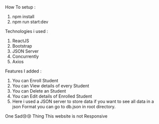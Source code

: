 How To setup : 

1. npm install
2. npm run start:dev

Technologies i used :

1. ReactJS
2. Bootstrap
3. JSON Server
4. Concurrently
5. Axios

Features I added : 

1. You can Enroll Student 
2. You can View details of every Student
3. You can Delete an Student 
4. You can Edit details of Enrolled Student 
5. Here i used a JSON server to store data if you want to see all data in a json Format you  can go to db.json in root directory.




One  Sad😢😢  Thing This website is not Responsive

